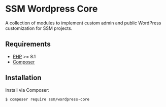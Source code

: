 # SSM Wordpress Core

A collection of modules to implement custom admin and public WordPress customization for SSM projects.

## Requirements

- [PHP](https://secure.php.net/manual/en/install.php) >= 8.1
- [Composer](https://getcomposer.org/download/)

## Installation

Install via Composer:

```bash
$ composer require ssm/wordpress-core
```
